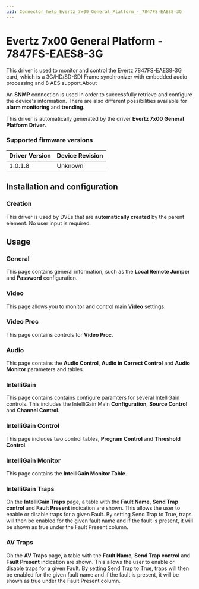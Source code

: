 ```yaml
---
uid: Connector_help_Evertz_7x00_General_Platform_-_7847FS-EAES8-3G
---
```


# Evertz 7x00 General Platform - 7847FS-EAES8-3G

This driver is used to monitor and control the Evertz 7847FS-EAES8-3G card, which is a 3G/HD/SD-SDI Frame synchronizer with embedded audio processing and 8 AES support.About

An **SNMP** connection is used in order to successfully retrieve and configure the device's information. There are also different possibilities available for **alarm monitoring** and **trending**.

This driver is automatically generated by the driver **Evertz 7x00 General Platform Driver.**

### Supported firmware versions

| **Driver Version** | **Device Revision** |
|--------------------|---------------------|
| 1.0.1.8            | Unknown             |

## Installation and configuration

### Creation

This driver is used by DVEs that are **automatically created** by the parent element. No user input is required.

## Usage

### General

This page contains general information, such as the **Local Remote Jumper** and **Password** configuration.

### Video

This page allows you to monitor and control main **Video** settings.

### Video Proc

This page contains controls for **Video Proc**.

### Audio

This page contains the **Audio Control**, **Audio in Correct Control** and **Audio Monitor** parameters and tables.

### IntelliGain

This page contains contains configure paramters for several IntelliGain controls. This includes the IntelliGain Main **Configuration**, **Source Control** and **Channel Control**.

### IntelliGain Control

This page includes two control tables, **Program Control** and **Threshold Control**.

### IntelliGain Monitor

This page contains the **IntelliGain Monitor Table**.

### IntelliGain Traps

On the **IntelliGain Traps** page, a table with the **Fault Name**, **Send Trap control** and **Fault Present** indication are shown. This allows the user to enable or disable traps for a given Fault. By setting Send Trap to True, traps will then be enabled for the given fault name and if the fault is present, it will be shown as true under the Fault Present column.

### AV Traps

On the **AV Traps** page, a table with the **Fault Name**, **Send Trap control** and **Fault Present** indication are shown. This allows the user to enable or disable traps for a given Fault. By setting Send Trap to True, traps will then be enabled for the given fault name and if the fault is present, it will be shown as true under the Fault Present column.
